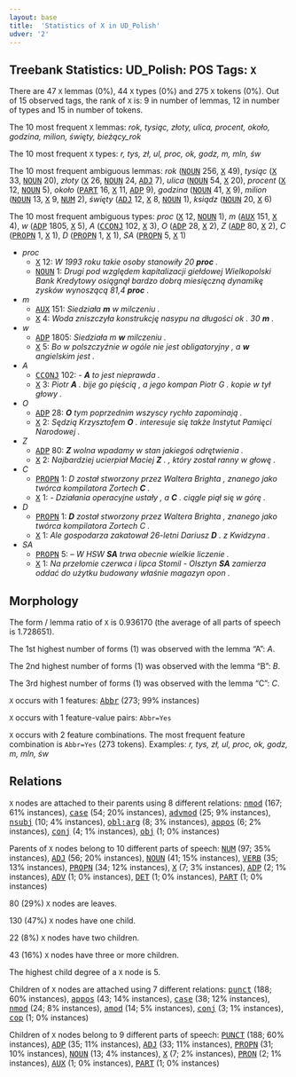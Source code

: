 ```yaml
---
layout: base
title:  'Statistics of X in UD_Polish'
udver: '2'
---
```


## Treebank Statistics: UD_Polish: POS Tags: `X`

There are 47 `X` lemmas (0%), 44 `X` types (0%) and 275 `X` tokens (0%).
Out of 15 observed tags, the rank of `X` is: 9 in number of lemmas, 12 in number of types and 15 in number of tokens.

The 10 most frequent `X` lemmas: <em>rok, tysiąc, złoty, ulica, procent, około, godzina, milion, święty, bieżący_rok</em>

The 10 most frequent `X` types:  <em>r, tys, zł, ul, proc, ok, godz, m, mln, św</em>

The 10 most frequent ambiguous lemmas: <em>rok</em> (<tt><a href="pl-pos-NOUN.html">NOUN</a></tt> 256, <tt><a href="pl-pos-X.html">X</a></tt> 49), <em>tysiąc</em> (<tt><a href="pl-pos-X.html">X</a></tt> 33, <tt><a href="pl-pos-NOUN.html">NOUN</a></tt> 20), <em>złoty</em> (<tt><a href="pl-pos-X.html">X</a></tt> 26, <tt><a href="pl-pos-NOUN.html">NOUN</a></tt> 24, <tt><a href="pl-pos-ADJ.html">ADJ</a></tt> 7), <em>ulica</em> (<tt><a href="pl-pos-NOUN.html">NOUN</a></tt> 54, <tt><a href="pl-pos-X.html">X</a></tt> 20), <em>procent</em> (<tt><a href="pl-pos-X.html">X</a></tt> 12, <tt><a href="pl-pos-NOUN.html">NOUN</a></tt> 5), <em>około</em> (<tt><a href="pl-pos-PART.html">PART</a></tt> 16, <tt><a href="pl-pos-X.html">X</a></tt> 11, <tt><a href="pl-pos-ADP.html">ADP</a></tt> 9), <em>godzina</em> (<tt><a href="pl-pos-NOUN.html">NOUN</a></tt> 41, <tt><a href="pl-pos-X.html">X</a></tt> 9), <em>milion</em> (<tt><a href="pl-pos-NOUN.html">NOUN</a></tt> 13, <tt><a href="pl-pos-X.html">X</a></tt> 9, <tt><a href="pl-pos-NUM.html">NUM</a></tt> 2), <em>święty</em> (<tt><a href="pl-pos-ADJ.html">ADJ</a></tt> 12, <tt><a href="pl-pos-X.html">X</a></tt> 8, <tt><a href="pl-pos-NOUN.html">NOUN</a></tt> 1), <em>ksiądz</em> (<tt><a href="pl-pos-NOUN.html">NOUN</a></tt> 20, <tt><a href="pl-pos-X.html">X</a></tt> 6)

The 10 most frequent ambiguous types:  <em>proc</em> (<tt><a href="pl-pos-X.html">X</a></tt> 12, <tt><a href="pl-pos-NOUN.html">NOUN</a></tt> 1), <em>m</em> (<tt><a href="pl-pos-AUX.html">AUX</a></tt> 151, <tt><a href="pl-pos-X.html">X</a></tt> 4), <em>w</em> (<tt><a href="pl-pos-ADP.html">ADP</a></tt> 1805, <tt><a href="pl-pos-X.html">X</a></tt> 5), <em>A</em> (<tt><a href="pl-pos-CCONJ.html">CCONJ</a></tt> 102, <tt><a href="pl-pos-X.html">X</a></tt> 3), <em>O</em> (<tt><a href="pl-pos-ADP.html">ADP</a></tt> 28, <tt><a href="pl-pos-X.html">X</a></tt> 2), <em>Z</em> (<tt><a href="pl-pos-ADP.html">ADP</a></tt> 80, <tt><a href="pl-pos-X.html">X</a></tt> 2), <em>C</em> (<tt><a href="pl-pos-PROPN.html">PROPN</a></tt> 1, <tt><a href="pl-pos-X.html">X</a></tt> 1), <em>D</em> (<tt><a href="pl-pos-PROPN.html">PROPN</a></tt> 1, <tt><a href="pl-pos-X.html">X</a></tt> 1), <em>SA</em> (<tt><a href="pl-pos-PROPN.html">PROPN</a></tt> 5, <tt><a href="pl-pos-X.html">X</a></tt> 1)


* <em>proc</em>
  * <tt><a href="pl-pos-X.html">X</a></tt> 12: <em>W 1993 roku takie osoby stanowiły 20 <b>proc</b> .</em>
  * <tt><a href="pl-pos-NOUN.html">NOUN</a></tt> 1: <em>Drugi pod względem kapitalizacji giełdowej Wielkopolski Bank Kredytowy osiągnął bardzo dobrą miesięczną dynamikę zysków wynoszącą 81,4 <b>proc</b> .</em>
* <em>m</em>
  * <tt><a href="pl-pos-AUX.html">AUX</a></tt> 151: <em>Siedziała <b>m</b> w milczeniu .</em>
  * <tt><a href="pl-pos-X.html">X</a></tt> 4: <em>Woda zniszczyła konstrukcję nasypu na długości ok . 30 <b>m</b> .</em>
* <em>w</em>
  * <tt><a href="pl-pos-ADP.html">ADP</a></tt> 1805: <em>Siedziała m <b>w</b> milczeniu .</em>
  * <tt><a href="pl-pos-X.html">X</a></tt> 5: <em>Bo w polszczyźnie w ogóle nie jest obligatoryjny , a <b>w</b> angielskim jest .</em>
* <em>A</em>
  * <tt><a href="pl-pos-CCONJ.html">CCONJ</a></tt> 102: <em>- <b>A</b> to jest nieprawda .</em>
  * <tt><a href="pl-pos-X.html">X</a></tt> 3: <em>Piotr <b>A</b> . bije go pięścią , a jego kompan Piotr G . kopie w tył głowy .</em>
* <em>O</em>
  * <tt><a href="pl-pos-ADP.html">ADP</a></tt> 28: <em><b>O</b> tym poprzednim wszyscy rychło zapominają .</em>
  * <tt><a href="pl-pos-X.html">X</a></tt> 2: <em>Sędzią Krzysztofem <b>O</b> . interesuje się także Instytut Pamięci Narodowej .</em>
* <em>Z</em>
  * <tt><a href="pl-pos-ADP.html">ADP</a></tt> 80: <em><b>Z</b> wolna wpadamy w stan jakiegoś odrętwienia .</em>
  * <tt><a href="pl-pos-X.html">X</a></tt> 2: <em>Najbardziej ucierpiał Maciej <b>Z</b> . , który został ranny w głowę .</em>
* <em>C</em>
  * <tt><a href="pl-pos-PROPN.html">PROPN</a></tt> 1: <em>D został stworzony przez Waltera Brighta , znanego jako twórca kompilatora Zortech <b>C</b> .</em>
  * <tt><a href="pl-pos-X.html">X</a></tt> 1: <em>- Działania operacyjne ustały , a <b>C</b> . ciągle piął się w górę .</em>
* <em>D</em>
  * <tt><a href="pl-pos-PROPN.html">PROPN</a></tt> 1: <em><b>D</b> został stworzony przez Waltera Brighta , znanego jako twórca kompilatora Zortech C .</em>
  * <tt><a href="pl-pos-X.html">X</a></tt> 1: <em>Ale gospodarza zakatował 26-letni Dariusz <b>D</b> . z Kwidzyna .</em>
* <em>SA</em>
  * <tt><a href="pl-pos-PROPN.html">PROPN</a></tt> 5: <em>– W HSW <b>SA</b> trwa obecnie wielkie liczenie .</em>
  * <tt><a href="pl-pos-X.html">X</a></tt> 1: <em>Na przełomie czerwca i lipca Stomil - Olsztyn <b>SA</b> zamierza oddać do użytku budowany właśnie magazyn opon .</em>

## Morphology

The form / lemma ratio of `X` is 0.936170 (the average of all parts of speech is 1.728651).

The 1st highest number of forms (1) was observed with the lemma “A”: <em>A</em>.

The 2nd highest number of forms (1) was observed with the lemma “B”: <em>B</em>.

The 3rd highest number of forms (1) was observed with the lemma “C”: <em>C</em>.

`X` occurs with 1 features: <tt><a href="pl-feat-Abbr.html">Abbr</a></tt> (273; 99% instances)

`X` occurs with 1 feature-value pairs: `Abbr=Yes`

`X` occurs with 2 feature combinations.
The most frequent feature combination is `Abbr=Yes` (273 tokens).
Examples: <em>r, tys, zł, ul, proc, ok, godz, m, mln, św</em>


## Relations

`X` nodes are attached to their parents using 8 different relations: <tt><a href="pl-dep-nmod.html">nmod</a></tt> (167; 61% instances), <tt><a href="pl-dep-case.html">case</a></tt> (54; 20% instances), <tt><a href="pl-dep-advmod.html">advmod</a></tt> (25; 9% instances), <tt><a href="pl-dep-nsubj.html">nsubj</a></tt> (10; 4% instances), <tt><a href="pl-dep-obl-arg.html">obl:arg</a></tt> (8; 3% instances), <tt><a href="pl-dep-appos.html">appos</a></tt> (6; 2% instances), <tt><a href="pl-dep-conj.html">conj</a></tt> (4; 1% instances), <tt><a href="pl-dep-obj.html">obj</a></tt> (1; 0% instances)

Parents of `X` nodes belong to 10 different parts of speech: <tt><a href="pl-pos-NUM.html">NUM</a></tt> (97; 35% instances), <tt><a href="pl-pos-ADJ.html">ADJ</a></tt> (56; 20% instances), <tt><a href="pl-pos-NOUN.html">NOUN</a></tt> (41; 15% instances), <tt><a href="pl-pos-VERB.html">VERB</a></tt> (35; 13% instances), <tt><a href="pl-pos-PROPN.html">PROPN</a></tt> (34; 12% instances), <tt><a href="pl-pos-X.html">X</a></tt> (7; 3% instances), <tt><a href="pl-pos-ADP.html">ADP</a></tt> (2; 1% instances), <tt><a href="pl-pos-ADV.html">ADV</a></tt> (1; 0% instances), <tt><a href="pl-pos-DET.html">DET</a></tt> (1; 0% instances), <tt><a href="pl-pos-PART.html">PART</a></tt> (1; 0% instances)

80 (29%) `X` nodes are leaves.

130 (47%) `X` nodes have one child.

22 (8%) `X` nodes have two children.

43 (16%) `X` nodes have three or more children.

The highest child degree of a `X` node is 5.

Children of `X` nodes are attached using 7 different relations: <tt><a href="pl-dep-punct.html">punct</a></tt> (188; 60% instances), <tt><a href="pl-dep-appos.html">appos</a></tt> (43; 14% instances), <tt><a href="pl-dep-case.html">case</a></tt> (38; 12% instances), <tt><a href="pl-dep-nmod.html">nmod</a></tt> (24; 8% instances), <tt><a href="pl-dep-amod.html">amod</a></tt> (14; 5% instances), <tt><a href="pl-dep-conj.html">conj</a></tt> (3; 1% instances), <tt><a href="pl-dep-cop.html">cop</a></tt> (1; 0% instances)

Children of `X` nodes belong to 9 different parts of speech: <tt><a href="pl-pos-PUNCT.html">PUNCT</a></tt> (188; 60% instances), <tt><a href="pl-pos-ADP.html">ADP</a></tt> (35; 11% instances), <tt><a href="pl-pos-ADJ.html">ADJ</a></tt> (33; 11% instances), <tt><a href="pl-pos-PROPN.html">PROPN</a></tt> (31; 10% instances), <tt><a href="pl-pos-NOUN.html">NOUN</a></tt> (13; 4% instances), <tt><a href="pl-pos-X.html">X</a></tt> (7; 2% instances), <tt><a href="pl-pos-PRON.html">PRON</a></tt> (2; 1% instances), <tt><a href="pl-pos-AUX.html">AUX</a></tt> (1; 0% instances), <tt><a href="pl-pos-PART.html">PART</a></tt> (1; 0% instances)

